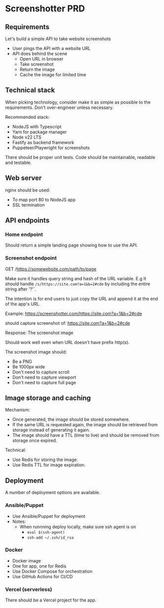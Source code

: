 # Screenshotter PRD

## Requirements

Let's build a simple API to take website screenshots

- User pings the API with a website URL 
- API does behind the scene
  - Open URL in browser
  - Take screenshot
  - Return the image
  - Cache the image for limited time

## Technical stack

When picking technology, consider make it as simple as possible to the requirements. Don't over-engineer unless necessary.

Recommended stack:
- NodeJS with Typescript
- Yarn for package manager
- Node v22 LTS
- Fastify as backend framework
- Puppeteer/Playwright for screenshots

There should be proper unit tests.
Code should be maintainable, readable and testable.

## Web server

nginx should be used:
- To map port 80 to NodeJS app
- SSL termination

## API endpoints

### Home endpoint

Should return a simple landing page showing how to use the API.

### Screenshot endpoint

GET /https://somewebsite.com/path/to/page

Make sure it handles query string and hash of the URL variable. E.g It should handle `/s/https://site.com?a=1&b=2#cde` by including the entire string after '?'`.

The intention is for end users to just copy the URL and append it at the end of the app's URL.

Example:
https://screenshotter.com/https://site.com?a=1&b=2#cde

should capture screenshot of: https://site.com?a=1&b=2#cde


Response: The screenshot image

Should work well even when URL doesn't have prefix http(s).

The screenshot image should:
- Be a PNG
- Be 1000px wide
- Don't need to capture scroll
- Don't need to capture viewport
- Don't need to capture full page

## Image storage and caching

Mechanism:
- Once generated, the image should be stored somewhere.
- If the same URL is requested again, the image should be retrieved from storage instead of generating it again.
- The image should have a TTL (time to live) and should be removed from storage once expired.

Technical:
- Use Redis for storing the image.
- Use Redis TTL for image expiration.

## Deployment

A number of deployment options are available.

### Ansible/Puppet

- Use Ansible/Puppet for deployment
- Notes:
  - When runnning deploy locally, make sure ssh agent is on
    - `eval $(ssh-agent)`
    - `ssh-add ~/.ssh/id_rsa`

### Docker

- Docker image
- One for app, one for Redis
- Use Docker Compose for orchestration
- Use GitHub Actions for CI/CD

### Vercel (serverless)

There should be a Vercel project for the app.

